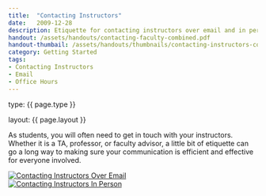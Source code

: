 ```yaml
---
title:  "Contacting Instructors"
date:   2009-12-28
description: Etiquette for contacting instructors over email and in person!
handout: /assets/handouts/contacting-faculty-combined.pdf
handout-thumbail: /assets/handouts/thumbnails/contacting-instructors-combined-tn.png
category: Getting Started
tags:
- Contacting Instructors
- Email
- Office Hours
---
```

<div class="notes">
<p>type: {{ page.type }}</p>
<p>layout: {{ page.layout }}</p>
</div>

<p class="flow-text">As students, you will often need to get in touch with your instructors. Whether it is a TA, professor, or faculty advisor, a little bit of etiquette can go a long way to making sure your communication is efficient and effective for everyone involved.</p>

<div class="container">
<div class="row">
           
<div class="col-sm">
<a href="{{ '/assets/handouts/contacting-faculty-combined.pdf' | prepend: site.baseurl }}" title="PDF Handout" aria-label="Handout">
<img class="img-fluid" src="{{ '/assets/images/contacting_faculty_over_email.png' | prepend: site.baseurl }}" alt="Contacting Instructors Over Email" data-caption="Contacting Instructors Over Email"> 
</a>
</div>

<div class="col-sm">
<a href="{{ '/assets/handouts/contacting-faculty-combined.pdf' | prepend: site.baseurl }}" title="PDF Handout" aria-label="Handout">
<img class="img-fluid" src="{{ '/assets/images/contacting-instructors-in-person.png' | prepend: site.baseurl }}" alt="Contacting Instructors In Person" data-caption="Contacting Instructors In Person"> 
</a>
</div>

</div>
</div>



<!-- include embed-and-share-buttons.html ? -->
